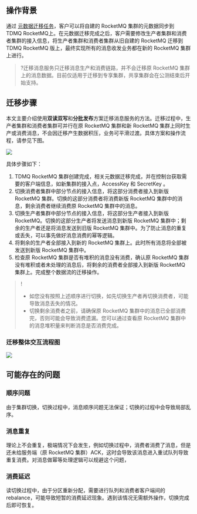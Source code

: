 ## 操作背景

通过 [元数据迁移任务](https://cloud.tencent.com/document/product/1493/76382)，客户可以将自建的 RocketMQ 集群的元数据同步到 TDMQ RocketMQ上。在元数据迁移完成之后，客户需要修改生产者集群和消费者集群的接入信息，将生产者集群和消费者集群从旧自建的 RocketMQ 迁移到 TDMQ RocketMQ 版上，最终实现所有的消息收发业务都在新的 RocketMQ 集群上进行。

>?迁移消息服务只迁移消息生产和消费链路，并不会迁移原 RocketMQ 集群上的消息数据。目前仅适用于迁移到专享集群，共享集群会在公测结束后开始支持。



## 迁移步骤

本文主要介绍使用**双读双写**和**分批发布**方案迁移消息服务的方法。迁移过程中，生产者集群和消费者集群可并行在原 RocketMQ 集群和新 RocketMQ 集群上同时生产或消费消息，不会因迁移产生数据积压，业务可平滑过渡。具体方案和操作流程，请参见下图。

![](https://qcloudimg.tencent-cloud.cn/raw/d4d922b8a9f62dd6612443e0aac063c6.png)        

具体步骤如下：

1. TDMQ RocketMQ 集群创建完成，相关元数据迁移完成，并在控制台获取需要的客户端信息，如新集群的接入点，AccessKey 和 SecretKey 。
2. 切换消费者集群中部分节点的接入信息，将这部分消费者接入到新版 RocketMQ 集群。切换的这部分消费者将消费新版 RocketMQ 集群中的消息，剩余消费者继续消费原 RocketMQ 集群中的消息。
3. 切换生产者集群中部分节点的接入信息，将这部分生产者接入到新版 RocketMQ。切换的这部分生产者将发送消息到新版 RocketMQ 集群中；剩余的生产者还是将消息发送到旧版 RocketMQ 集群中。为了防止消息的重复或丢失，可以事先做好消息消费的幂等逻辑。
4. 将剩余的生产者全部接入到新的 RocketMQ 集群上。此时所有消息将全部被发送到新版 RocketMQ 集群中。
5. 检查原 RocketMQ 集群是否有堆积的消息没有消费，确认原 RocketMQ 集群没有堆积或者未处理的消息后，将剩余的消费者全部接入到新版 RocketMQ 集群上。完成整个数据流的迁移操作。



> !
>
> - 如您没有按照上述顺序进行切换，如先切换生产者再切换消费者，可能导致消息丢失的情况。
> - 切换剩余消费者之前，请确保原 RocketMQ 集群中的消息已全部消费完，否则可能会导致消费遗漏。您可以通过查看原 RocketMQ 集群中的消息堆积量来判断消息是否消费完成。



### 迁移整体交互流程图

![](https://qcloudimg.tencent-cloud.cn/raw/077675eecb90f3f379833441f7967401.png)        
  

## 可能存在的问题

### 顺序问题

由于集群切换，切换过程中，消息顺序问题无法保证；切换的过程中会导致局部乱序。

### 消息重复

理论上不会重复，极端情况下会发生，例如切换过程中，消费者消费了消息，但是还未给服务端（原 RocketMQ 集群）ACK，这时会导致该消息进入重试队列导致重复消费。对消息做幂等处理逻辑可以规避这个问题，

### 消费延迟

读切换过程中，由于分区重新分配，需要进行队列和消费者客户端间的 rebalance，可能导致短暂的消费延迟现象。遇到该情况无需额外操作，切换完成后即可恢复。
